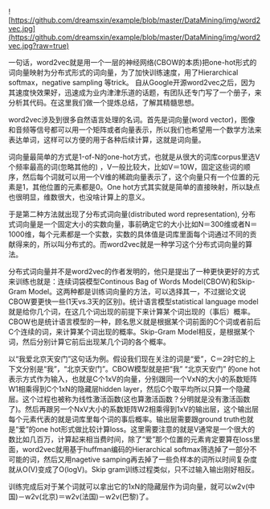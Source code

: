 ![https://github.com/dreamsxin/example/blob/master/DataMining/img/word2vec.jpg](https://github.com/dreamsxin/example/blob/master/DataMining/img/word2vec.jpg?raw=true)


一句话，word2vec就是用一个一层的神经网络(CBOW的本质)把one-hot形式的词向量映射为分布式形式的词向量，为了加快训练速度，用了Hierarchical softmax，negative sampling 等trick。
自从Google开源word2vec之后，因为其速度快效果好，迅速成为业内津津乐道的话题，有团队还专门写了一个册子，来分析其代码。在这里我们做一个提炼总结，了解其精髓思想。

word2vec涉及到很多自然语言处理的名词。首先是词向量(word vector)，图像和音频等信号都可以用一个矩阵或者向量表示，所以我们也希望用一个数学方法来表达单词，这样可以方便的用于各种后续计算，这就是词向量。

词向量最简单的方式是1-of-N的one-hot方式，也就是从很大的词库corpus里选V个频率最高的词(忽略其他的) ，V一般比较大，比如V＝10W，固定这些词的顺序，然后每个词就可以用一个V维的稀疏向量表示了，这个向量只有一个位置的元素是1，其他位置的元素都是0。One hot方式其实就是简单的直接映射，所以缺点也很明显，维数很大，也没啥计算上的意义。

于是第二种方法就出现了分布式词向量(distributed word representation), 分布式词向量是一个固定大小的实数向量，事前确定它的大小比如N＝300维或者N＝1000维，每个元素都是一个实数，实数的具体值是词库里面每个词通过不同的贡献得来的，所以叫分布式的。而word2vec就是一种学习这个分布式词向量的算法。

分布式词向量并不是word2vec的作者发明的，他只是提出了一种更快更好的方式来训练也就是：连续词袋模型Continous Bag of Words Model(CBOW)和Skip-Gram Model。这两种都是训练词向量的方法，可以选择其一，不过据论文说CBOW要更快一些(1天vs.3天的区别)。统计语言模型statistical language model就是给你几个词，在这几个词出现的前提下来计算某个词出现的（事后）概率。CBOW也是统计语言模型的一种，顾名思义就是根据某个词前面的C个词或者前后C个连续的词，来计算某个词出现的概率。Skip-Gram Model相反，是根据某个词，然后分别计算它前后出现某几个词的各个概率。

以“我爱北京天安门”这句话为例。假设我们现在关注的词是“爱”，C＝2时它的上下文分别是“我”，“北京天安门”。CBOW模型就是把“我” “北京天安门” 的one hot表示方式作为输入，也就是C个1xV的向量，分别跟同一个VxN的大小的系数矩阵W1相乘得到C个1xN的隐藏层hidden layer，然后C个取平均所以只算一个隐藏层。这个过程也被称为线性激活函数(这也算激活函数？分明就是没有激活函数了)。然后再跟另一个NxV大小的系数矩阵W2相乘得到1xV的输出层，这个输出层每个元素代表的就是词库里每个词的事后概率。输出层需要跟ground truth也就是“爱”的one hot形式做比较计算loss。这里需要注意的就是V通常是一个很大的数比如几百万，计算起来相当费时间，除了“爱”那个位置的元素肯定要算在loss里面，word2vec就用基于huffman编码的Hierarchical softmax筛选掉了一部分不可能的词，然后又用nagetive samping再去掉了一些负样本的词所以时间复杂度就从O(V)变成了O(logV)。Skip gram训练过程类似，只不过输入输出刚好相反。

训练完成后对于某个词就可以拿出它的1xN的隐藏层作为词向量，就可以w2v(中国)－w2v(北京)＝w2v(法国)－w2v(巴黎)了。